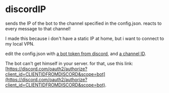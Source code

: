 # discordIP
sends the IP of the bot to the channel specified in the config.json. reacts to every message to that channel!

I made this because i don't have a static IP at home, but i want to connect to my local VPN.

edit the config.json with [a bot token from discord](https://discord.com/developers/applications), and [a channel ID](https://support.discord.com/hc/en-us/articles/206346498-Where-can-I-find-my-User-Server-Message-ID-).

The bot can't get himself in your server. for that, use this link: [https://discord.com/oauth2/authorize?client_id=CLIENTIDFROMDISCORD&scope=bot](https://discord.com/oauth2/authorize?client_id=CLIENTIDFROMDISCORD&scope=bot).
